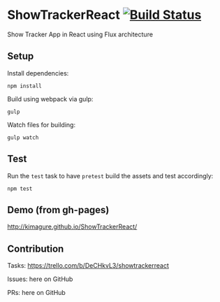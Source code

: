 ShowTrackerReact [![Build Status](https://travis-ci.org/kimagure/ShowTrackerReact.svg?branch=master)](https://travis-ci.org/kimagure/ShowTrackerReact)
================

Show Tracker App in React using Flux architecture

## Setup

Install dependencies:

`npm install`

Build using webpack via gulp:

`gulp`

Watch files for building:

`gulp watch`

## Test

Run the `test` task to have `pretest` build the assets and test accordingly:

`npm test`

## Demo (from gh-pages)
http://kimagure.github.io/ShowTrackerReact/

## Contribution
Tasks: https://trello.com/b/DeCHkvL3/showtrackerreact

Issues: here on GitHub

PRs: here on GitHub
